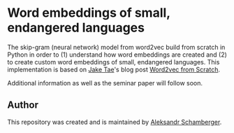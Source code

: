 # Word embeddings of small, endangered languages

The skip-gram (neural network) model from word2vec build from scratch in Python in order to (1) understand how word embeddings are created and (2) to create custom word embeddings of small, endangered languages. This implementation is based on [Jake Tae](https://github.com/jaketae)'s blog post [Word2vec from Scratch](https://jaketae.github.io/study/word2vec/).

Additional information as well as the seminar paper will follow soon.

## Author

This repository was created and is maintained by [Aleksandr Schamberger](https://github.com/a-leks-icon/).